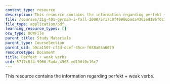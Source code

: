 ```yaml
---
content_type: resource
description: This resource contains the information regarding perfekt + weak verbs.
file: /courses/21g-401-german-i-fall-2008/5717c8f499665ada4365ed196f0c16c7_MIT21G_401F08_perfb.pdf
file_type: application/pdf
learning_resource_types: []
ocw_type: OCWFile
parent_title: Study Materials
parent_type: CourseSection
parent_uid: b0ca1507-cf3d-dcef-45ce-f688a86a6079
resourcetype: Document
title: Perfekt + weak verbs
uid: 5717c8f4-9966-5ada-4365-ed196f0c16c7
---
```

This resource contains the information regarding perfekt + weak verbs.

